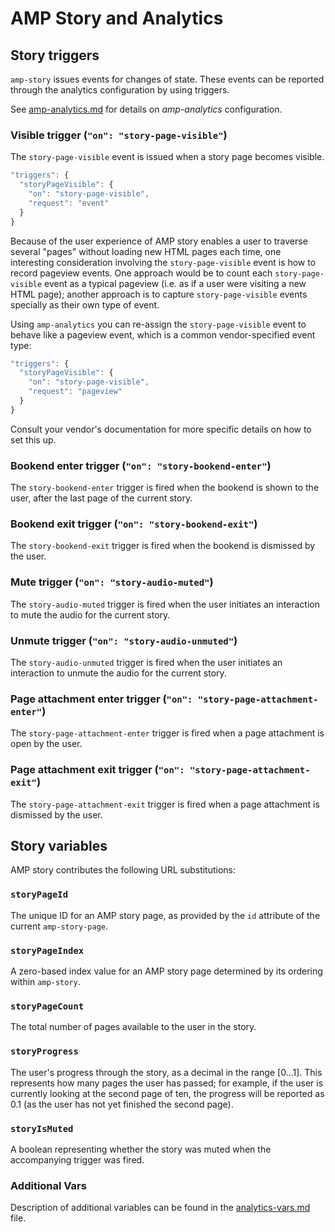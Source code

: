 <!---
Copyright 2018 The AMP HTML Authors. All Rights Reserved.

Licensed under the Apache License, Version 2.0 (the "License");
you may not use this file except in compliance with the License.
You may obtain a copy of the License at

      http://www.apache.org/licenses/LICENSE-2.0

Unless required by applicable law or agreed to in writing, software
distributed under the License is distributed on an "AS-IS" BASIS,
WITHOUT WARRANTIES OR CONDITIONS OF ANY KIND, either express or implied.
See the License for the specific language governing permissions and
limitations under the License.
-->

# AMP Story and Analytics

## Story triggers

`amp-story` issues events for changes of state. These events can be reported through the analytics configuration by using triggers.

See [amp-analytics.md](../amp-analytics/amp-analytics.md) for details on *amp-analytics* configuration.

### Visible trigger (`"on": "story-page-visible"`)

The `story-page-visible` event is issued when a story page becomes visible.

```javascript
"triggers": {
  "storyPageVisible": {
    "on": "story-page-visible",
    "request": "event"
  }
}
```

Because of the user experience of AMP story enables a user to traverse several "pages" without loading new HTML pages each time, one interesting consideration involving the `story-page-visible` event is how to record pageview events. One approach would be to count each `story-page-visible` event as a typical pageview (i.e. as if a user were visiting a new HTML page); another approach is to capture `story-page-visible` events specially as their own type of event.

Using `amp-analytics` you can re-assign the `story-page-visible` event to behave like a pageview event, which is a common vendor-specified event type:

```javascript
"triggers": {
  "storyPageVisible": {
    "on": "story-page-visible",
    "request": "pageview"
  }
}
```

Consult your vendor's documentation for more specific details on how to set this up.

### Bookend enter trigger (`"on": "story-bookend-enter"`)

The `story-bookend-enter` trigger is fired when the bookend is shown to the user, after the last page of the current story.

### Bookend exit trigger (`"on": "story-bookend-exit"`)

The `story-bookend-exit` trigger is fired when the bookend is dismissed by the user.

### Mute trigger (`"on": "story-audio-muted"`)

The `story-audio-muted` trigger is fired when the user initiates an interaction to mute the audio for the current story.

### Unmute trigger (`"on": "story-audio-unmuted"`)

The `story-audio-unmuted` trigger is fired when the user initiates an interaction to unmute the audio for the current story.

### Page attachment enter trigger (`"on": "story-page-attachment-enter"`)

The `story-page-attachment-enter` trigger is fired when a page attachment is open by the user.

### Page attachment exit trigger (`"on": "story-page-attachment-exit"`)

The `story-page-attachment-exit` trigger is fired when a page attachment is dismissed by the user.

## Story variables

AMP story contributes the following URL substitutions:

### `storyPageId`

The unique ID for an AMP story page, as provided by the `id` attribute of the current `amp-story-page`.

### `storyPageIndex`

A zero-based index value for an AMP story page determined by its ordering within `amp-story`.

### `storyPageCount`

The total number of pages available to the user in the story.

### `storyProgress`

The user's progress through the story, as a decimal in the range [0...1].  This represents how many pages the user has passed; for example, if the user is currently looking at the second page of ten, the progress will be reported as 0.1 (as the user has not yet finished the second page).

### `storyIsMuted`

A boolean representing whether the story was muted when the accompanying trigger was fired.

### Additional Vars

Description of additional variables can be found in the [analytics-vars.md](../amp-analytics/analytics-vars.md) file.
